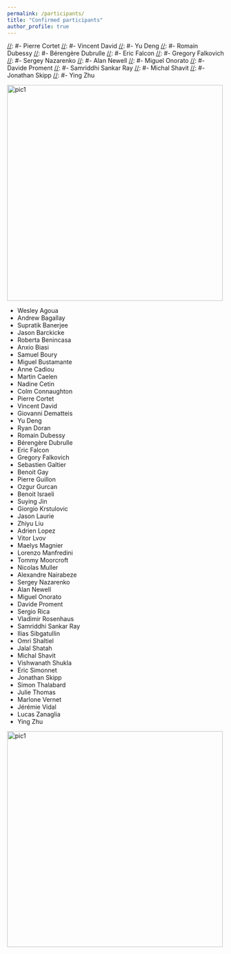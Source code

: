 ```yaml
---
permalink: /participants/
title: "Confirmed participants"
author_profile: true
---
```

[//]: # (- John Doe)

[//]: # (- Sergey Nazarenko)


[//]: #- Pierre Cortet 
[//]: #- Vincent David 
[//]: #- Yu Deng
[//]: #- Romain Dubessy
[//]: #- Bérengère Dubrulle 
[//]: #- Eric Falcon
[//]: #- Gregory Falkovich
[//]: #- Sergey Nazarenko
[//]: #- Alan Newell
[//]: #- Miguel Onorato
[//]: #- Davide Proment
[//]: #- Samriddhi Sankar Ray
[//]: #- Michal Shavit
[//]: #- Jonathan Skipp
[//]: #- Ying Zhu 

<img src="{{ site.baseurl }}/images/group_pic1.png" alt="pic1" style="height: 500px" > 

- Wesley Agoua
- Andrew Bagallay
- Supratik Banerjee
- Jason	Barckicke
- Roberta Benincasa
- Anxio	Biasi
- Samuel Boury
- Miguel Bustamante
- Anne	Cadiou
- Martin Caelen
- Nadine Cetin
- Colm	Connaughton
- Pierre Cortet
- Vincent David
- Giovanni Dematteis
- Yu Deng
- Ryan Doran
- Romain Dubessy
- Bérengère	Dubrulle
- Eric	Falcon
- Gregory Falkovich
- Sebastien	Galtier
- Benoit Gay
- Pierre Guillon
- Ozgur	Gurcan
- Benoit Israeli
- Suying Jin
- Giorgio Krstulovic
- Jason	Laurie
- Zhiyu	Liu
- Adrien Lopez
- Vitor Lvov
- Maelys Magnier
- Lorenzo Manfredini
- Tommy	Moorcroft
- Nicolas Muller
- Alexandre	Nairabeze
- Sergey Nazarenko
- Alan Newell
- Miguel Onorato
- Davide Proment
- Sergio Rica
- Vladimir Rosenhaus
- Samriddhi	Sankar Ray
- Ilias Sibgatullin
- Omri	Shaltiel
- Jalal	Shatah
- Michal Shavit
- Vishwanath Shukla
- Eric Simonnet
- Jonathan Skipp
- Simon	Thalabard
- Julie	Thomas
- Marlone	Vernet
- Jérémie Vidal
- Lucas	Zanaglia
- Ying Zhu

<img src="{{ site.baseurl }}/images/group_pic2.png" alt="pic1" style="height: 500px" > 

